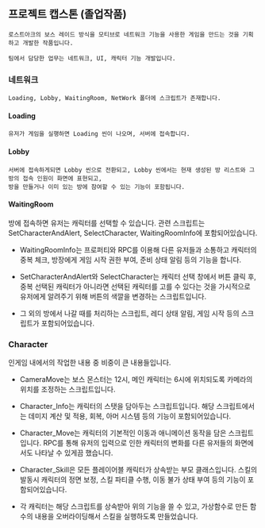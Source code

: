 ## 프로젝트 캡스톤 (졸업작품)
    로스트아크의 보스 레이드 방식을 모티브로 네트워크 기능을 사용한 게임을 만드는 것을 기획하고 개발한 작품입니다.
    
    팀에서 담당한 업무는 네트워크, UI, 캐릭터 기능 개발입니다.

### 네트워크
    Loading, Lobby, WaitingRoom, NetWork 폴더에 스크립트가 존재합니다.
#### Loading
    유저가 게임을 실행하면 Loading 씬이 나오며, 서버에 접속합니다.
#### Lobby
    서버에 접속하게되면 Lobby 씬으로 전환되고, Lobby 씬에서는 현재 생성된 방 리스트와 그 방의 접속 인원이 화면에 표현되고,
    방을 만들거나 이미 있는 방에 참여할 수 있는 기능이 포함됩니다.
#### WaitingRoom
방에 접속하면 유저는 캐릭터를 선택할 수 있습니다. 
관련 스크립트는 SetCharacterAndAlert, SelectCharacter, WaitingRoomInfo에 포함되어있습니다.
    
- WaitingRoomInfo는 프로퍼티와 RPC를 이용해 다른 유저들과 소통하고 캐릭터의 중복 체크, 방장에게 게임 시작 권한 부여, 준비 상태 알림 등의 기능을 합니다.
    
- SetCharacterAndAlert와 SelectCharacter는 캐릭터 선택 창에서 버튼 클릭 후, 중복 선택된 캐릭터가 아니라면 선택된 캐릭터를 고를 수 있다는 것을 가시적으로 유저에게 알려주기 위해 버튼의 색깔을 변경하는 스크립트입니다.
    
- 그 외의 방에서 나갈 때를 처리하는 스크립트, 레디 상태 알림, 게임 시작 등의 스크립트가 포함되어있습니다.

### Character
인게임 내에서의 작업한 내용 중 비중이 큰 내용들입니다.
    
- CameraMove는 보스 몬스터는 12시, 메인 캐릭터는 6시에 위치되도록 카메라의 위치를 조정하는 스크립트입니다.
    
- Character_Info는 캐릭터의 스탯을 담아두는 스크립트입니다. 해당 스크립트에서는 데미지 계산 및 적용, 회복, 아머 시스템 등의 기능이 포함되어있습니다.
    
- Character_Move는 캐릭터의 기본적인 이동과 애니메이션 동작을 담은 스크립트입니다. RPC를 통해 유저의 입력으로 인한 캐릭터의 변화를 다른 유저들의 화면에서도 나타날 수 있게끔 했습니다.
    
- Character_Skill은 모든 플레이어블 캐릭터가 상속받는 부모 클래스입니다. 스킬의 발동시 캐릭터의 정면 보정, 스킬 파티클 수행, 이동 불가 상태 부여 등의 기능이 포함되어있습니다.
    
- 각 캐릭터는 해당 스크립트를 상속받아 위의 기능을 쓸 수 있고, 가상함수로 만든 함수의 내용을 오버라이딩해서 스킬을 실행하도록 만들었습니다.
    



<!--
**Rubbe1124/Rubbe1124** is a ✨ _special_ ✨ repository because its `README.md` (this file) appears on your GitHub profile.

Here are some ideas to get you started:

- 🔭 I’m currently working on ...
- 🌱 I’m currently learning ...
- 👯 I’m looking to collaborate on ...
- 🤔 I’m looking for help with ...
- 💬 Ask me about ...
- 📫 How to reach me: ...
- 😄 Pronouns: ...
- ⚡ Fun fact: ...
-->
